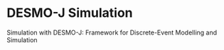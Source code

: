 # DESMO-J Simulation
Simulation with DESMO-J: Framework for Discrete-Event Modelling and Simulation
